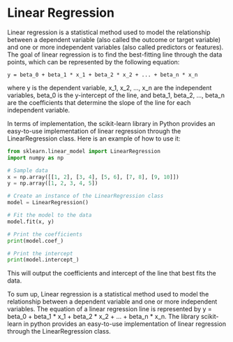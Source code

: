 # Linear Regression
Linear regression is a statistical method used to model the relationship between a dependent variable (also called the outcome or target 
variable) and one or more independent variables (also called predictors or features). The goal of linear regression is to find the 
best-fitting line through the data points, which can be represented by the following equation:

`y = beta_0 + beta_1 * x_1 + beta_2 * x_2 + ... + beta_n * x_n`

where y is the dependent variable, x_1, x_2, ..., x_n are the independent variables, beta_0 is the y-intercept of the line, and beta_1, 
beta_2, ..., beta_n are the coefficients that determine the slope of the line for each independent variable.

In terms of implementation, the scikit-learn library in Python provides an easy-to-use implementation of linear regression through the 
LinearRegression class. Here is an example of how to use it:

```python
from sklearn.linear_model import LinearRegression
import numpy as np

# Sample data
x = np.array([[1, 2], [3, 4], [5, 6], [7, 8], [9, 10]])
y = np.array([1, 2, 3, 4, 5])

# Create an instance of the LinearRegression class
model = LinearRegression()

# Fit the model to the data
model.fit(x, y)

# Print the coefficients
print(model.coef_)

# Print the intercept
print(model.intercept_)
```

This will output the coefficients and intercept of the line that best fits the data.

To sum up, Linear regression is a statistical method used to model the relationship between a dependent variable and one or more 
independent variables. The equation of a linear regression line is represented by 
y = beta_0 + beta_1 * x_1 + beta_2 * x_2 + ... + beta_n * x_n. 
The library scikit-learn in python provides an easy-to-use implementation of linear regression through the LinearRegression class.
